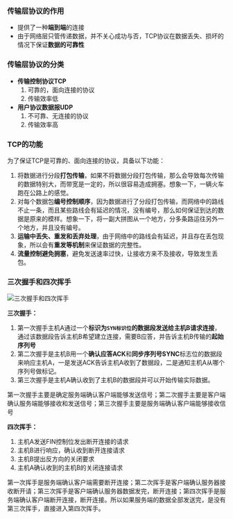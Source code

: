 ### 传输层协议的作用

* 提供了一种**端到端**的连接
* 由于网络层只管传递数据，并不关心成功与否，TCP协议在数据丢失、损坏的情况下保证**数据的可靠性**

### 传输层协议的分类

* **传输控制协议TCP**
  1. 可靠的，面向连接的协议
  2. 传输效率低
* **用户协议数据报UDP**
  1. 不可靠、无连接的协议
  2. 传输效率高

### TCP的功能

为了保证TCP是可靠的、面向连接的协议，具备以下功能：

1. 将数据进行分段**打包传输**，如果不将数据分段打包传输，那么会导致每次传输的数据特别大，而带宽是一定的，所以很容易造成拥塞。想象一下，一辆火车跑在公路上的感觉。
2. 对每个数据包**编号控制顺序**，因为数据进行了分段打包传输，而网络中的路线不止一条，而且某些路线会有延迟的情况，没有编号，那么如何保证到达的数据是原来的模样。想象一下，将一副大拼图从一个地方，分多条路运往另外一个地方，并且没有编号。
3. **运输中丢失、重发和丢弃处理**，由于网络中的路线会有延迟，并且存在丢包现象，所以会有**重发等机制**来保证数据的完整性。
4. **流量控制避免拥塞**，避免发送速率过快，让接收方来不及接收，导致发生丢包。





### 三次握手和四次挥手

![三次握手和四次挥手](https://user-gold-cdn.xitu.io/2018/9/20/165f7b595c7e7279?imageView2/0/w/1280/h/960/format/webp/ignore-error/1)

**三次握手：**



1. 第一次握手主机A通过一个**标识为`SYN标识位`**的数据段发送给**主机B请求连接**，通过该数据段告诉主机B希望建立连接，需要B应答，并告诉主机B传输的**起始序列号**
2. 第二次握手是主机B用一个**确认应答ACK**和**同步序列号SYNC**标志位的数据段来响应主机A，一是发送ACK告诉主机A收到了数据段，二是通知主机A从哪个序列号做标记。
3. 第三次握手是主机A确认收到了主机B的数据段并可以开始传输实际数据。

第一次握手主要是确定服务端确认客户端能够发送信号；第二次握手主要是客户端确认服务端能够接收和发送信号；第三次握手主要是服务端确认客户端能够接收信号



**四次挥手：**

1. 主机A发送FIN控制位发出断开连接的请求
2. 主机B进行响应，确认收到断开连接请求
3. 主机B提出反方向的关闭要求
4. 主机A确认收到的主机B的关闭连接请求

第一次挥手是服务端确认客户端需要断开连接；第二次挥手是客户端确认服务器接收断开请；第三次挥手是客户端确认服务器数据发完，断开连接；第四次挥手是服务端确认客户端断开连接，断开连接。所以如果服务端的数据全部发送完，是没有第三次挥手，直接进入第四次挥手。

